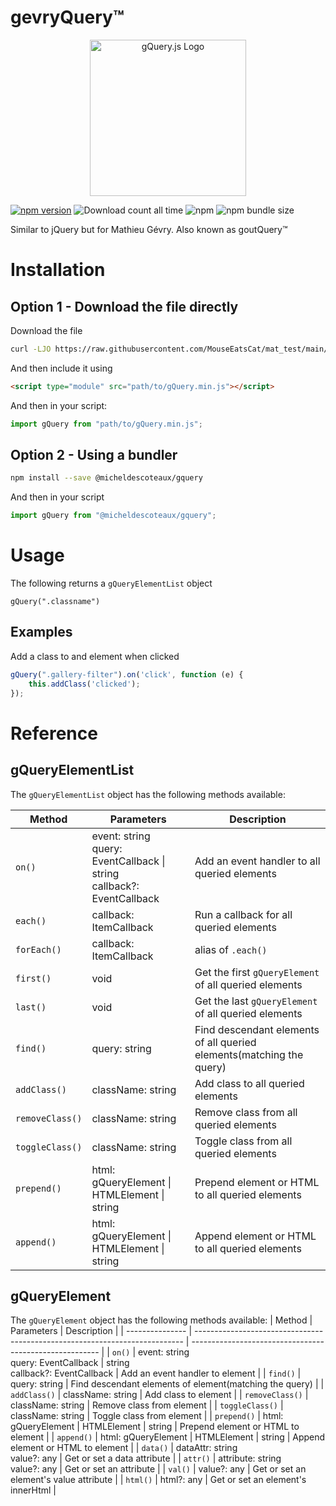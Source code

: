 # gevryQuery&trade;

<p align="center">
  <img 
    alt="gQuery.js Logo"
	width="250"
    src="https://i.imgur.com/Ej4lzaG.png"/>
</p>

[![npm version](https://badge.fury.io/js/@micheldescoteaux%2Fgquery.svg)](https://badge.fury.io/js/@micheldescoteaux%2Fgquery)
![Download count all time](https://img.shields.io/npm/dt/@micheldescoteaux%2Fgquery.svg)
![npm](https://img.shields.io/npm/dm/@micheldescoteaux%2Fgquery.svg)
![npm bundle size](https://img.shields.io/bundlephobia/minzip/@micheldescoteaux%2Fgquery.svg)

Similar to jQuery but for Mathieu Gévry. Also known as goutQuery&trade;

# Installation
## Option 1 - Download the file directly

Download the file
```bash
curl -LJO https://raw.githubusercontent.com/MouseEatsCat/mat_test/main/dist/gQuery.min.js
```

And then include it using
```html
<script type="module" src="path/to/gQuery.min.js"></script>
```

And then in your script:
```javascript
import gQuery from "path/to/gQuery.min.js";
```

## Option 2 - Using a bundler

```bash
npm install --save @micheldescoteaux/gquery
```

And then in your script
```javascript
import gQuery from "@micheldescoteaux/gquery";
```

# Usage
The following returns a `gQueryElementList` object
```JS
gQuery(".classname")
```
## Examples
Add a class to and element when clicked
```javascript
gQuery(".gallery-filter").on('click', function (e) {
	this.addClass('clicked');
});
```

# Reference
## gQueryElementList
The `gQueryElementList` object has the following methods available:

| Method          | Parameters                                                                  | Description                                                          |
| --------------- | --------------------------------------------------------------------------- | -------------------------------------------------------------------- |
| `on()`          | event: string<br>query: EventCallback \| string<br>callback?: EventCallback | Add an event handler to all queried elements                         |
| `each()`        | callback: ItemCallback                                                      | Run a callback for all queried elements                              |
| `forEach()`     | callback: ItemCallback                                                      | alias of `.each()`                                                   |
| `first()`       | void                                                                        | Get the first `gQueryElement` of all queried elements                |
| `last()`        | void                                                                        | Get the last `gQueryElement` of all queried elements                 |
| `find()`        | query: string                                                               | Find descendant elements of all queried elements(matching the query) |
| `addClass()`    | className: string                                                           | Add class to all queried elements                                    |
| `removeClass()` | className: string                                                           | Remove class from all queried elements                               |
| `toggleClass()` | className: string                                                           | Toggle class from all queried elements                               |
| `prepend()`     | html: gQueryElement \| HTMLElement \| string                                | Prepend element or HTML to all queried elements                      |
| `append()`      | html: gQueryElement \| HTMLElement \| string                                | Append element or HTML to all queried elements                       |

## gQueryElement
The `gQueryElement` object has the following methods available:
| Method          | Parameters                                                                  | Description                                             |
| --------------- | --------------------------------------------------------------------------- | ------------------------------------------------------- |
| `on()`          | event: string<br>query: EventCallback \| string<br>callback?: EventCallback | Add an event handler to element                         |
| `find()`        | query: string                                                               | Find descendant elements of element(matching the query) |
| `addClass()`    | className: string                                                           | Add class to element                                    |
| `removeClass()` | className: string                                                           | Remove class from element                               |
| `toggleClass()` | className: string                                                           | Toggle class from element                               |
| `prepend()`     | html: gQueryElement \| HTMLElement \| string                                | Prepend element or HTML to element                      |
| `append()`      | html: gQueryElement \| HTMLElement \| string                                | Append element or HTML to element                       |
| `data()`        | dataAttr: string<br>value?: any                                             | Get or set a data attribute                             |
| `attr()`        | attribute: string<br>value?: any                                            | Get or set an attribute                                 |
| `val()`         | value?: any                                                                 | Get or set an element's value attribute                 |
| `html()`        | html?: any                                                                  | Get or set an element's innerHtml                       |
